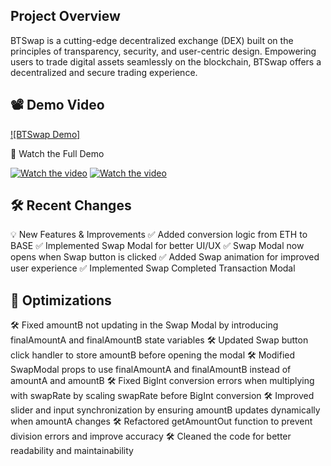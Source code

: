 ## Project Overview

BTSwap is a cutting-edge decentralized exchange (DEX) built on the principles of transparency, security, and user-centric design. Empowering users to trade digital assets seamlessly on the blockchain, BTSwap offers a decentralized and secure trading experience.

## 📽️ Demo Video

[![BTSwap Demo]](https://www.loom.com/share/df83dfb0258643b898e46c6ab5f35b6f?sid=901e6473-ac3b-4293-941e-3099bdf30130)

🔗 Watch the Full Demo

[![Watch the video](https://i.sstatic.net/Vp2cE.png)](https://youtu.be/vt5fpE0bzSY)
[![Watch the video](https://i.sstatic.net/Vp2cE.png)](https://www.loom.com/share/df83dfb0258643b898e46c6ab5f35b6f?sid=901e6473-ac3b-4293-941e-3099bdf30130)

## 🛠️ Recent Changes

💡 New Features & Improvements
✅ Added conversion logic from ETH to BASE
✅ Implemented Swap Modal for better UI/UX
✅ Swap Modal now opens when Swap button is clicked
✅ Added Swap animation for improved user experience
✅ Implemented Swap Completed Transaction Modal

## 🐞 Optimizations

🛠 Fixed amountB not updating in the Swap Modal by introducing finalAmountA and finalAmountB state variables
🛠 Updated Swap button click handler to store amountB before opening the modal
🛠 Modified SwapModal props to use finalAmountA and finalAmountB instead of amountA and amountB
🛠 Fixed BigInt conversion errors when multiplying with swapRate by scaling swapRate before BigInt conversion
🛠 Improved slider and input synchronization by ensuring amountB updates dynamically when amountA changes
🛠 Refactored getAmountOut function to prevent division errors and improve accuracy
🛠 Cleaned the code for better readability and maintainability
